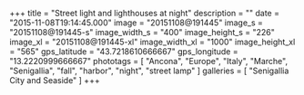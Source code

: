 +++
title = "Street light and lighthouses at night"
description = ""
date = "2015-11-08T19:14:45.000"
image = "20151108@191445"
image_s = "20151108@191445-s"
image_width_s = "400"
image_height_s = "226"
image_xl = "20151108@191445-xl"
image_width_xl = "1000"
image_height_xl = "565"
gps_latitude = "43.7218610666667"
gps_longitude = "13.2220999666667"
phototags = [ "Ancona", "Europe", "Italy", "Marche", "Senigallia", "fall", "harbor", "night", "street lamp" ]
galleries = [ "Senigallia City and Seaside" ]
+++
